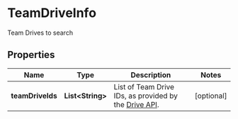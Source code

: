 

# TeamDriveInfo

Team Drives to search

## Properties

| Name | Type | Description | Notes |
|------------ | ------------- | ------------- | -------------|
|**teamDriveIds** | **List&lt;String&gt;** | List of Team Drive IDs, as provided by the [Drive API](https://developers.google.com/drive). |  [optional] |



